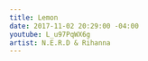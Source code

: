 ```yaml
---
title: Lemon
date: 2017-11-02 20:29:00 -04:00
youtube: L_u97PqWX6g
artist: N.E.R.D & Rihanna
---
```


